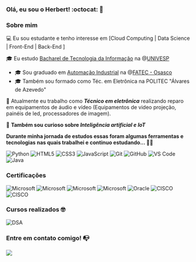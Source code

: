 
### Olá, eu sou o  Herbert! :octocat: 👋

### Sobre mim

💻 Eu sou estudante e tenho interesse em [Cloud Computing | Data Science | Front-End | Back-End ]

🎓 Eu estudo [Bacharel de Tecnologia da Informação](https://univesp.br/cursos/bacharel-em-tecnologia-da-informacao) na @[UNIVESP](https://univesp.br/)
- 🎓 Sou graduado em [Automação Industrial](https://fatecosasco.edu.br/osasco/index.php/automacao-industrial/) na @[FATEC - Osasco](https://fatecosasco.edu.br/)
- 🎓 Também sou formado como Téc. em Eletrônica na POLITEC "Álvares de Azevedo"

💼 Atualmente eu trabalho como ***Técnico em eletrônica*** realizando reparo em equipamentos de áudio e vídeo (Equipamentos de video projeção, painéis de led, processadores de imagem). 

🔎 **Também sou curioso sobre ***Inteligência artificial e IoT*****

**Durante minha jornada de estudos essas foram algumas ferramentas e tecnologias nas quais trabalhei e continuo estudando... :wrench::hammer:**

![Python](https://img.shields.io/badge/python-3670A0?style=for-the-badge&logo=python&logoColor=ffdd54)
![HTML5](https://img.shields.io/badge/html5-%23E34F26.svg?style=for-the-badge&logo=html5&logoColor=white)
![CSS3](https://img.shields.io/badge/css3-%231572B6.svg?style=for-the-badge&logo=css3&logoColor=white)
![JavaScript](https://img.shields.io/badge/javascript-%23323330.svg?style=for-the-badge&logo=javascript&logoColor=%23F7DF1E)
![Git](https://img.shields.io/badge/git-%23F05033.svg?style=for-the-badge&logo=git&logoColor=white)
![GitHub](https://img.shields.io/badge/github-%23121011.svg?style=for-the-badge&logo=github&logoColor=white)
![VS Code](https://img.shields.io/badge/VS%20Code-0078d7.svg?style=for-the-badge&logo=visual-studio-code&logoColor=white)
![Java](https://img.shields.io/badge/java-%23ED8B00.svg?style=for-the-badge&logo=openjdk&logoColor=white)

### Certificações
![Microsoft](https://img.shields.io/badge/Microsoft-AZ900-blue)
![Microsoft](https://img.shields.io/badge/Microsoft-AI900-blue)
![Microsoft](https://img.shields.io/badge/Microsoft-DP900-blue)
![Microsoft](https://img.shields.io/badge/Microsoft-PL900-blue)
![Oracle](https://img.shields.io/badge/Oracle_Cloud-Infrastructure_2023_Associate-red)
![CISCO](https://img.shields.io/badge/CISCO-CCNA1-informational)
![CISCO](https://img.shields.io/badge/CISCO-CyberOps_Associate-informational)


### Cursos realizados 🤓

![DSA](https://img.shields.io/badge/Data_Science_Academy-Microsoft_Power_BI_Para_Data_Science-blue)




### Entre em contato comigo! 📭
<div>
<!-- <a href="https://www.youtube.com/seu-usuário-aqui" target="_blank"><img src="https://img.shields.io/badge/YouTube-FF0000?style=for-the-badge&logo=youtube&logoColor=white" target="_blank"></a>
<a href="https://instagram.com/seu-usuário-aqui" target="_blank"><img src="https://img.shields.io/badge/-Instagram-%23E4405F?style=for-the-badge&logo=instagram&logoColor=white" target="_blank"></a>
<a href="https://www.twitch.tv/seu-usuário-aqui" target="_blank"><img src="https://img.shields.io/badge/Twitch-9146FF?style=for-the-badge&logo=twitch&logoColor=white" target="_blank"></a> -->
<a href="https://www.linkedin.com/in/herbertcampospereira" target="_blank"><img src="https://img.shields.io/badge/-LinkedIn-%230077B5?style=for-the-badge&logo=linkedin&logoColor=white" target="_blank"></a>   
</div>


<!--
**herbertcampos/herbertcampos** is a ✨ _special_ ✨ repository because its `README.md` (this file) appears on your GitHub profile.
Agradecimento ao Cubos Academy, o material fornecido por eles foi o guia pra criação deste readme. 
https://blog.cubos.academy/como-escrever-um-readme-de-perfil-no-github-template-gratuito-de-readme/
-->


